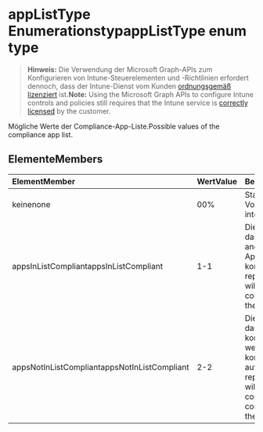 # <a name="applisttype-enum-type"></a><span data-ttu-id="8c15b-101">appListType Enumerationstyp</span><span class="sxs-lookup"><span data-stu-id="8c15b-101">appListType enum type</span></span>

> <span data-ttu-id="8c15b-102">**Hinweis:** Die Verwendung der Microsoft Graph-APIs zum Konfigurieren von Intune-Steuerelementen und -Richtlinien erfordert dennoch, dass der Intune-Dienst vom Kunden [ordnungsgemäß lizenziert](https://go.microsoft.com/fwlink/?linkid=839381) ist.</span><span class="sxs-lookup"><span data-stu-id="8c15b-102">**Note:** Using the Microsoft Graph APIs to configure Intune controls and policies still requires that the Intune service is [correctly licensed](https://go.microsoft.com/fwlink/?linkid=839381) by the customer.</span></span>

<span data-ttu-id="8c15b-103">Mögliche Werte der Compliance-App-Liste.</span><span class="sxs-lookup"><span data-stu-id="8c15b-103">Possible values of the compliance app list.</span></span>
## <a name="members"></a><span data-ttu-id="8c15b-104">Elemente</span><span class="sxs-lookup"><span data-stu-id="8c15b-104">Members</span></span>
|<span data-ttu-id="8c15b-105">Element</span><span class="sxs-lookup"><span data-stu-id="8c15b-105">Member</span></span>|<span data-ttu-id="8c15b-106">Wert</span><span class="sxs-lookup"><span data-stu-id="8c15b-106">Value</span></span>|<span data-ttu-id="8c15b-107">Beschreibung</span><span class="sxs-lookup"><span data-stu-id="8c15b-107">Description</span></span>|
|:---|:---|:---|
|<span data-ttu-id="8c15b-108">keine</span><span class="sxs-lookup"><span data-stu-id="8c15b-108">none</span></span>|<span data-ttu-id="8c15b-109">0</span><span class="sxs-lookup"><span data-stu-id="8c15b-109">0%</span></span>|<span data-ttu-id="8c15b-110">Standardwert, ohne Vorsatz.</span><span class="sxs-lookup"><span data-stu-id="8c15b-110">Default value, no intent.</span></span>|
|<span data-ttu-id="8c15b-111">appsInListCompliant</span><span class="sxs-lookup"><span data-stu-id="8c15b-111">appsInListCompliant</span></span>|<span data-ttu-id="8c15b-112">1</span><span class="sxs-lookup"><span data-stu-id="8c15b-112">-1</span></span>|<span data-ttu-id="8c15b-113">Die Liste stellt die Apps dar, die als kompatibel angesehen werden (nur Apps auf der Liste sind kompatibel).</span><span class="sxs-lookup"><span data-stu-id="8c15b-113">The list represents the apps that will be considered compliant (only apps on the list are compliant).</span></span>|
|<span data-ttu-id="8c15b-114">appsNotInListCompliant</span><span class="sxs-lookup"><span data-stu-id="8c15b-114">appsNotInListCompliant</span></span>|<span data-ttu-id="8c15b-115">2</span><span class="sxs-lookup"><span data-stu-id="8c15b-115">-2</span></span>|<span data-ttu-id="8c15b-116">Die Liste stellt die Apps dar, die nicht als kompatibel angesehen werden (alle Apps sind kompatibel, außer denen auf der Liste).</span><span class="sxs-lookup"><span data-stu-id="8c15b-116">The list represents the apps that will be considered non compliant (all apps are compliant except apps on the list).</span></span>|








